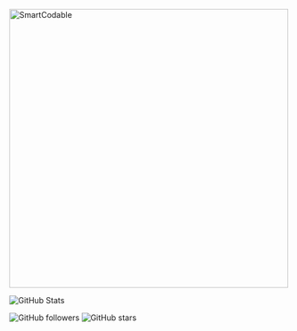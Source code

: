 

<p align="left">
<img src="https://github.com/intsig171/SmartCodable/assets/87351449/89de27ac-1760-42ee-a680-4811a043c8b1" alt="SmartCodable" title="SmartCodable" width="500"/>
</p>


![GitHub Stats](https://github-readme-stats.vercel.app/api?username=intsig171&show_icons=true&theme=radical)

![GitHub followers](https://img.shields.io/github/followers/intsig171?style=social)
![GitHub stars](https://img.shields.io/github/stars/intsig171?style=social)
